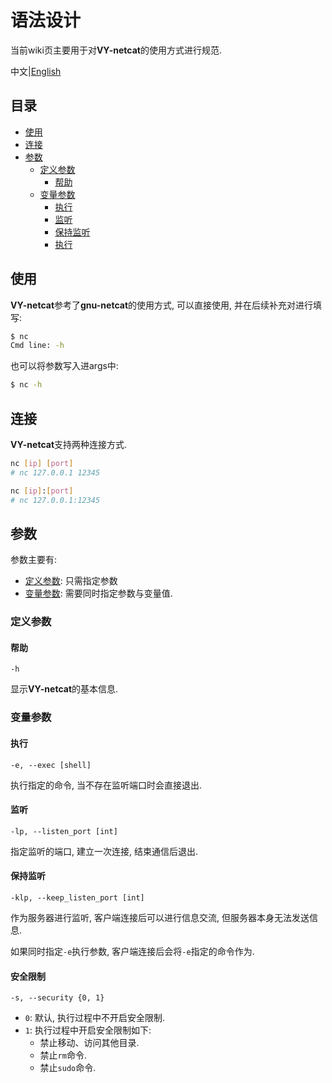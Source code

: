 # 语法设计

当前wiki页主要用于对**VY-netcat**的使用方式进行规范.

中文|[English](./readme.md)

## 目录

- [使用](#使用)
- [连接](#连接)
- [参数](#参数)
  - [定义参数](#定义参数)
    - [帮助](#帮助)
  - [变量参数](#变量参数)
    - [执行](#执行)
    - [监听](#监听)
    - [保持监听](#保持监听)
    - [执行](#执行)

## 使用

**VY-netcat**参考了**gnu-netcat**的使用方式, 可以直接使用, 并在后续补充对进行填写:

```bash
$ nc
Cmd line: -h
```

也可以将参数写入进args中:

```bash
$ nc -h
```

## 连接

**VY-netcat**支持两种连接方式.

```bash
nc [ip] [port]
# nc 127.0.0.1 12345

nc [ip]:[port]
# nc 127.0.0.1:12345
```

## 参数

参数主要有:

* [定义参数](#定义参数): 只需指定参数
* [变量参数](#变量参数): 需要同时指定参数与变量值.

### 定义参数

#### 帮助

`-h`

显示**VY-netcat**的基本信息.

### 变量参数

#### 执行

`-e, --exec [shell]`

执行指定的命令, 当不存在监听端口时会直接退出.

#### 监听

`-lp, --listen_port [int]`

指定监听的端口, 建立一次连接, 结束通信后退出.

#### 保持监听

`-klp, --keep_listen_port [int]`

作为服务器进行监听, 客户端连接后可以进行信息交流, 但服务器本身无法发送信息.

如果同时指定`-e`执行参数, 客户端连接后会将`-e`指定的命令作为.

#### 安全限制

`-s, --security {0, 1}`

- `0`: 默认, 执行过程中不开启安全限制.
- `1`: 执行过程中开启安全限制如下:
    - 禁止移动、访问其他目录.
    - 禁止`rm`命令.
    - 禁止`sudo`命令.



